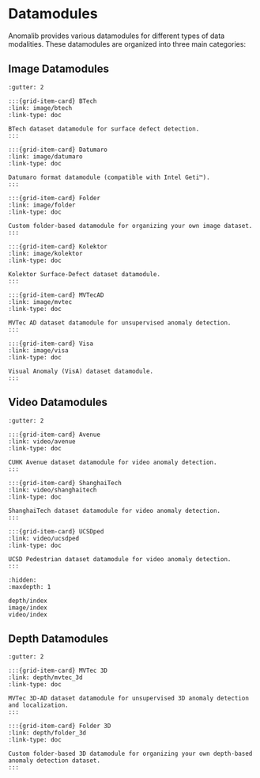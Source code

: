 # Datamodules

Anomalib provides various datamodules for different types of data modalities. These datamodules are organized into three main categories:

## Image Datamodules

```{grid} 3
:gutter: 2

:::{grid-item-card} BTech
:link: image/btech
:link-type: doc

BTech dataset datamodule for surface defect detection.
:::

:::{grid-item-card} Datumaro
:link: image/datumaro
:link-type: doc

Datumaro format datamodule (compatible with Intel Geti™).
:::

:::{grid-item-card} Folder
:link: image/folder
:link-type: doc

Custom folder-based datamodule for organizing your own image dataset.
:::

:::{grid-item-card} Kolektor
:link: image/kolektor
:link-type: doc

Kolektor Surface-Defect dataset datamodule.
:::

:::{grid-item-card} MVTecAD
:link: image/mvtec
:link-type: doc

MVTec AD dataset datamodule for unsupervised anomaly detection.
:::

:::{grid-item-card} Visa
:link: image/visa
:link-type: doc

Visual Anomaly (VisA) dataset datamodule.
:::
```

## Video Datamodules

```{grid} 3
:gutter: 2

:::{grid-item-card} Avenue
:link: video/avenue
:link-type: doc

CUHK Avenue dataset datamodule for video anomaly detection.
:::

:::{grid-item-card} ShanghaiTech
:link: video/shanghaitech
:link-type: doc

ShanghaiTech dataset datamodule for video anomaly detection.
:::

:::{grid-item-card} UCSDped
:link: video/ucsdped
:link-type: doc

UCSD Pedestrian dataset datamodule for video anomaly detection.
:::
```

```{toctree}
:hidden:
:maxdepth: 1

depth/index
image/index
video/index
```

## Depth Datamodules

```{grid} 2
:gutter: 2

:::{grid-item-card} MVTec 3D
:link: depth/mvtec_3d
:link-type: doc

MVTec 3D-AD dataset datamodule for unsupervised 3D anomaly detection and localization.
:::

:::{grid-item-card} Folder 3D
:link: depth/folder_3d
:link-type: doc

Custom folder-based 3D datamodule for organizing your own depth-based anomaly detection dataset.
:::
```
